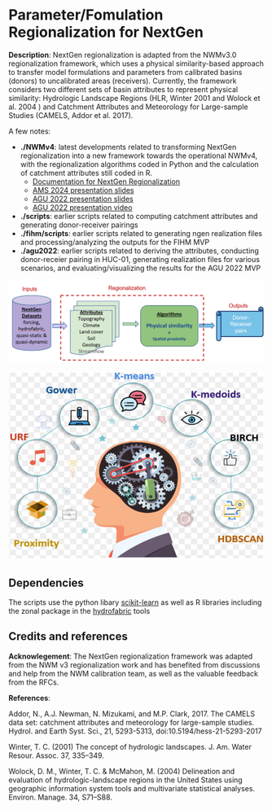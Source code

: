 # Parameter/Fomulation Regionalization for NextGen

**Description**: NextGen regionalization is adapted from the NWMv3.0 regionalization framework, which uses a physical similarity-based approach to transfer model formulations and parameters from calibrated basins (donors) to uncalibrated areas (receivers). Currently, the framework considers two different sets of basin attributes to represent physical similarity: Hydrologic Landscape Regions (HLR, Winter 2001 and Wolock et al. 2004 ) and Catchment Attributes and Meteorology for Large-sample Studies (CAMELS, Addor et al. 2017). 

A few notes:

  - **./NWMv4**: latest developments related to transforming NextGen regionalization into a new framework towards the operational NWMv4, with the regionalization algorithms coded in Python and the calculation of catchment attributes still coded in R. 
    - [Documentation for NextGen Regionalization](https://docs.google.com/document/d/1ZmeANwzd9xMEP0M1WOGOc6ZPnJyBB-nW3m2jwdIvkU0/edit?usp=sharing)
    - [AMS 2024 presentation slides](https://docs.google.com/presentation/d/1xkYs-Hs3_cmIheLZ1Di7Dy3vWaiL3jmx/edit?usp=sharing&ouid=117267696082803250432&rtpof=true&sd=true)
    - [AGU 2022 presentation slides](https://docs.google.com/presentation/d/1XSBxOIiGiAvA5EOr6h3_moN72ek1lrvS/edit?usp=drive_link&ouid=117267696082803250432&rtpof=true&sd=true)
    - [AGU 2022 presentation video](https://drive.google.com/file/d/1MDRVlVToZYJaFhu6vtjWuzcPI5AklK3m/view?usp=share_link)
  - **./scripts**: earlier scripts related to computing catchment attributes and generating donor-receiver pairings 
  - **./fihm/scripts**: earlier scripts related to generating ngen realization files and processing/analyzing the outputs for the FIHM MVP
  - **./agu2022**: earlier scripts related to deriving the attributes, conducting donor-receier pairing in HUC-01, generating realization files for various scenarios, and evaluating/visualizing the results for the AGU 2022 MVP

![workflow](https://github.com/NOAA-OWP/NextGen_Regionalization/blob/master/doc/NextGen_regionalization_workflow.png)

![algorithms](https://github.com/NOAA-OWP/NextGen_Regionalization/blob/master/doc/NextGen_regionalization_algorithms.png)

## Dependencies

The scripts use the python libary [scikit-learn](https://scikit-learn.org/stable/modules/clustering.html) as well as R libraries including the zonal package in the [hydrofabric](https://github.com/NOAA-OWP/hydrofabric) tools 

## Credits and references

**Acknowlegement**: The NextGen regionalization framework was adapted from the NWM v3 regionalization work and has benefited from discussions and help from the NWM calibration team, as well as the valuable feedback from the RFCs.

**References**:

Addor, N., A.J. Newman, N. Mizukami, and M.P. Clark, 2017. The CAMELS data set: catchment attributes and meteorology for large-sample studies. Hydrol. and Earth Syst. Sci., 21, 5293-5313, doi:10.5194/hess-21-5293-2017

Winter, T. C. (2001) The concept of hydrologic landscapes. J. Am. Water Resour. Assoc. 37, 335–349.

Wolock, D. M., Winter, T. C. & McMahon, M. (2004) Delineation and evaluation of hydrologic-landscape regions in the United States using geographic information system tools and multivariate statistical analyses. Environ. Manage. 34, S71–S88.
